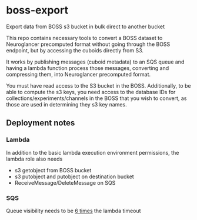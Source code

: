 # boss-export

Export data from BOSS s3 bucket in bulk direct to another bucket

This repo contains necessary tools to convert a BOSS dataset to Neuroglancer precomputed format without going through the BOSS endpoint, but by accessing the cuboids directly from S3.

It works by publishing messages (cuboid metadata) to an SQS queue and having a lambda function process those messages, converting and compressing them, into Neuroglancer precomputed format.

You must have read access to the S3 bucket in the BOSS.  Additionally, to be able to compute the s3 keys, you need access to the database IDs for collections/experiments/channels in the BOSS that you wish to convert, as those are used in determining they s3 key names.

## Deployment notes

### Lambda

In addition to the basic lambda execution environment permissions, the lambda role also needs

- s3 getobject from BOSS bucket
- s3 putobject and putobject on destination bucket
- ReceiveMessage/DeleteMessage on SQS

### SQS

Queue visibility needs to be [6 times](https://docs.aws.amazon.com/lambda/latest/dg/with-sqs.html) the lambda timeout
